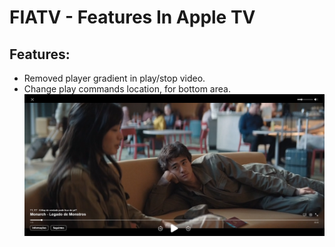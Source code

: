 # FIATV - Features In Apple TV

## Features: 
- Removed player gradient in play/stop video.
- Change play commands location, for bottom area.
![Player commands location](public/images/example-new-player-commands-locations.png)

